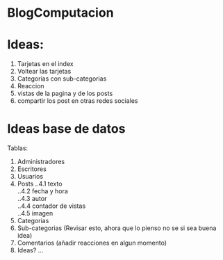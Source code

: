 # BlogComputacion

# Ideas: 
1. Tarjetas en el index
2. Voltear las tarjetas
3. Categorias con sub-categorias
4. Reaccion
5. vistas de la pagina y de los posts
6. compartir los post en otras redes sociales 




# Ideas base de datos
Tablas:

1. Administradores
2. Escritores
3. Usuarios
4. Posts
  ..4.1 texto<br>
  ..4.2 fecha y hora<br>
  ..4.3 autor<br>
  ..4.4 contador de vistas<br>
  ..4.5 imagen<br>
5. Categorias
6. Sub-categorias (Revisar esto, ahora que lo pienso no se si sea buena idea)
7. Comentarios (añadir reacciones en algun momento)
8. Ideas? ...

